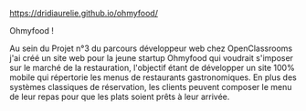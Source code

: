 
https://dridiaurelie.github.io/ohmyfood/

Ohmyfood !

Au sein du Projet n°3 du parcours développeur web chez OpenClassrooms j'ai créé un site web pour la jeune startup Ohmyfood qui voudrait s'imposer sur le marché de la restauration, l'objectif étant de développer un site 100% mobile qui répertorie les menus de restaurants gastronomiques. En plus des systèmes classiques de réservation, les clients peuvent composer le menu de leur repas pour que les plats soient prêts à leur arrivée.

